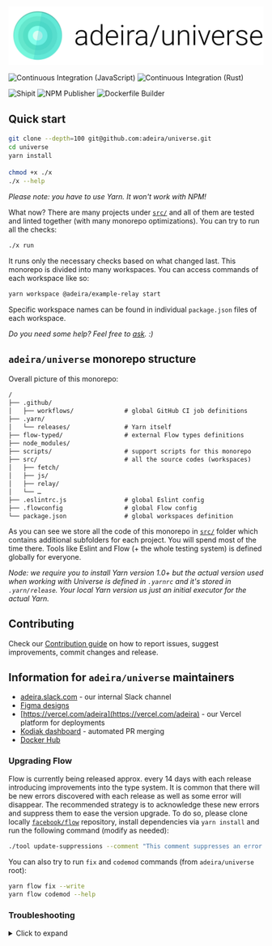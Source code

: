 ![Adeira logo](/assets/logo-banner.png)

![Continuous Integration (JavaScript)](<https://github.com/adeira/universe/workflows/Continuous%20Integration%20(JavaScript)/badge.svg>) ![Continuous Integration (Rust)](<https://github.com/adeira/universe/workflows/Continuous%20Integration%20(Rust)/badge.svg>)

![Shipit](https://github.com/adeira/universe/workflows/Shipit/badge.svg) ![NPM Publisher](https://github.com/adeira/universe/workflows/NPM%20Publisher/badge.svg) ![Dockerfile Builder](https://github.com/adeira/universe/workflows/Dockerfile%20Builder/badge.svg)

## Quick start

```bash
git clone --depth=100 git@github.com:adeira/universe.git
cd universe
yarn install

chmod +x ./x
./x --help
```

_Please note: you have to use Yarn. It won't work with NPM!_

What now? There are many projects under [`src/`](/src) and all of them are tested and linted together (with many monorepo optimizations). You can try to run all the checks:

```bash
./x run
```

It runs only the necessary checks based on what changed last. This monorepo is divided into many workspaces. You can access commands of each workspace like so:

```bash
yarn workspace @adeira/example-relay start
```

Specific workspace names can be found in individual `package.json` files of each workspace.

_Do you need some help? Feel free to [ask](https://github.com/adeira/universe/discussions). :)_

## `adeira/universe` monorepo structure

Overall picture of this monorepo:

```text
/
├── .github/
│   ├── workflows/              # global GitHub CI job definitions
├── .yarn/
│   └── releases/               # Yarn itself
├── flow-typed/                 # external Flow types definitions
├── node_modules/
├── scripts/                    # support scripts for this monorepo
├── src/                        # all the source codes (workspaces)
│   ├── fetch/
│   ├── js/
│   ├── relay/
│   └── …
├── .eslintrc.js                # global Eslint config
├── .flowconfig                 # global Flow config
└── package.json                # global workspaces definition
```

As you can see we store all the code of this monorepo in [`src/`](/src) folder which contains additional subfolders for each project. You will spend most of the time there. Tools like Eslint and Flow (+ the whole testing system) is defined globally for everyone.

_Node: we require you to install Yarn version 1.0+ but the actual version used when working with Universe is defined in `.yarnrc` and it's stored in `.yarn/release`. Your local Yarn version us just an initial executor for the actual Yarn._

## Contributing

Check our [Contribution guide](/.github/CONTRIBUTING.md) on how to report issues, suggest improvements, commit changes and release.

## Information for `adeira/universe` maintainers

- [adeira.slack.com](https://app.slack.com/) - our internal Slack channel
- [Figma designs](https://www.figma.com/file/bAVVTRg9w2vDJ1Hph82hky/Adeira)
- [https://vercel.com/adeira](https://vercel.com/adeira) - our Vercel platform for deployments
- [Kodiak dashboard](https://app.kodiakhq.com/) - automated PR merging
- [Docker Hub](https://hub.docker.com/orgs/adeira)

### Upgrading Flow

Flow is currently being released approx. every 14 days with each release introducing improvements into the type system. It is common that there will be new errors discovered with each release as well as some error will disappear. The recommended strategy is to acknowledge these new errors and suppress them to ease the version upgrade. To do so, please clone locally [`facebook/flow`](https://github.com/facebook/flow/) repository, install dependencies via `yarn install` and run the following command (modify as needed):

```bash
./tool update-suppressions --comment "This comment suppresses an error when upgrading Flow to version 0.155.0. To see the error delete this comment and run Flow." --bin /Work/adeira/universe/node_modules/.bin/flow /Work/adeira/universe
```

You can also try to run `fix` and `codemod` commands (from `adeira/universe` root):

```bash
yarn flow fix --write
yarn flow codemod --help
```

### Troubleshooting

<details>
<summary>Click to expand</summary>

Things go broken and sometimes it's difficult to understand what's going on. This section should help with these tricky problems. Please help us expand it as you go.

#### When running tests

Problem (some unexpected Babel behavior which doesn't seem to be a code problem):

```text
TypeError: /adeira/universe/src/relay/.babelrc.js: Error while loading config - yield* (intermediate value)(intermediate value)(intermediate value)(intermediate value) is not iterable
```

```text
TypeError: [BABEL] /adeira/universe/src/sx/src/__tests__/StyleCollectorPseudoNode.test.js: (0 , _parser(...).parse) is not a function
```

Solution:

```bash
yarn test-only --clearCache
```

You can also try to delete `node_modules/.cache/@babel/` folder.

---

Problem:

```text
node:internal/process/promises:218
          triggerUncaughtException(err, true /* fromPromise */);
          ^

[UnhandledPromiseRejection: This error originated either by throwing inside of an async function without a catch block, or by rejecting a promise which was not handled with .catch(). The promise rejected with the reason "Error: secret error ccc".] {
  code: 'ERR_UNHANDLED_REJECTION'
}
```

This happens on Node.js version 15 due to this Jest issue: https://github.com/facebook/jest/issues/10784

Solution: switch to later (LTS) Node.js version (`nvm use 14`) to see the full error message and run the test again.

---

Problem:

```text
jest-haste-map: Watchman crawl failed. Retrying once with node crawler.
Usually this happens when watchman isn't running. Create an empty `.watchmanconfig` file in your project's root folder or initialize a git or hg repository in your project.
Error: Watchman error: query failed: synchronization failed: Operation timed out. Make sure watchman is running for this project. See https://facebook.github.io/watchman/docs/troubleshooting.
```

And all the scripts (lints, tests) are slow or unresponsive.

Solution:

```bash
watchman shutdown-server
```

</details>
